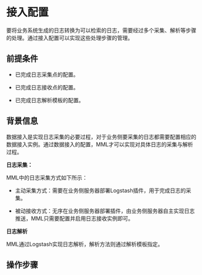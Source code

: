 # 接入配置

要将业务系统生成的日志转换为可以检索的日志，需要经过多个采集、解析等步骤的处理。通过接入配置可以实现这些处理步骤的管理。

## 前提条件

* 已完成日志采集点的配置。

* 已完成日志接收点的配置。

* 已完成日志解析模板的配置。

## 背景信息

数据接入是实现日志采集的必要过程，对于业务侧要采集的日志都需要配置相应的数据接入实例。通过数据接入的配置，MML才可以实现对具体日志的采集与解析过程。

**日志采集：**

MML中的日志采集方式如下所示：

* 主动采集方式：需要在业务侧服务器部署Logstash插件，用于完成日志的采集。

* 被动接收方式：无序在业务侧服务器部署插件，由业务侧服务器自主实现日志推送，MML只需要配置并启用日志接收实例即可。

**日志解析**

MML通过Logstash实现日志解析，解析方法则通过解析模板指定。


## 操作步骤


